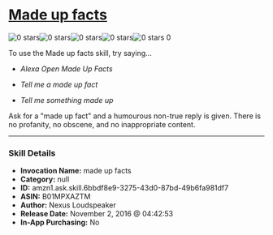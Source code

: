 # [Made up facts](http://alexa.amazon.com/#skills/amzn1.ask.skill.6bbdf8e9-3275-43d0-87bd-49b6fa981df7)
![0 stars](../../images/ic_star_border_black_18dp_1x.png)![0 stars](../../images/ic_star_border_black_18dp_1x.png)![0 stars](../../images/ic_star_border_black_18dp_1x.png)![0 stars](../../images/ic_star_border_black_18dp_1x.png)![0 stars](../../images/ic_star_border_black_18dp_1x.png) 0

To use the Made up facts skill, try saying...

* *Alexa Open Made Up Facts*

* *Tell me a made up fact*

* *Tell me something made up*

Ask for a "made up fact" and a humourous non-true reply is given. There is no profanity, no obscene, and no inappropriate content.

***

### Skill Details

* **Invocation Name:** made up facts
* **Category:** null
* **ID:** amzn1.ask.skill.6bbdf8e9-3275-43d0-87bd-49b6fa981df7
* **ASIN:** B01MPXAZTM
* **Author:** Nexus Loudspeaker
* **Release Date:** November 2, 2016 @ 04:42:53
* **In-App Purchasing:** No
